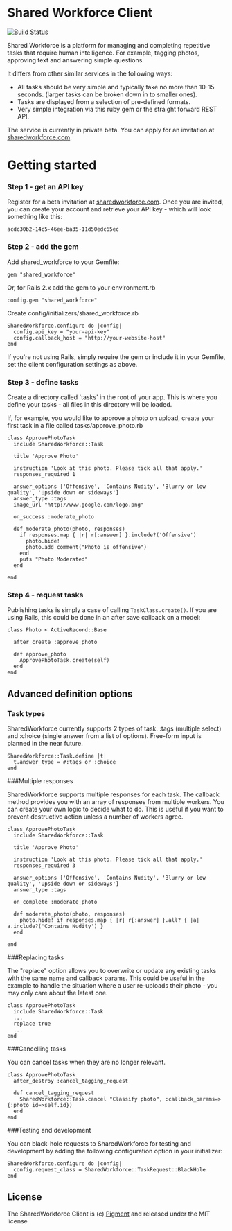 Shared Workforce Client
=======================

[![Build Status](https://secure.travis-ci.org/samoli/shared-workforce.png)](http://travis-ci.org/#!/samoli/shared-workforce)

Shared Workforce is a platform for managing and completing repetitive tasks that require human intelligence. For example, tagging photos, approving text and answering simple questions.

It differs from other similar services in the following ways:

* All tasks should be very simple and typically take no more than 10-15 seconds. (larger tasks can be broken down in to smaller ones). 
* Tasks are displayed from a selection of pre-defined formats.
* Very simple integration via this ruby gem or the straight forward REST API.

The service is currently in private beta. You can apply for an invitation at [sharedworkforce.com](http://www.sharedworkforce.com).

Getting started
===============

### Step 1 - get an API key

Register for a beta invitation at [sharedworkforce.com](http://www.sharedworkforce.com). Once you are invited, you can create your account and retrieve your API key - which will look something like this:

    acdc30b2-14c5-46ee-ba35-11d50edc65ec

### Step 2 - add the gem
  
Add shared_workforce to your Gemfile:

    gem "shared_workforce"

Or, for Rails 2.x add the gem to your environment.rb

    config.gem "shared_workforce"

Create config/initializers/shared_workforce.rb

    SharedWorkforce.configure do |config|
      config.api_key = "your-api-key"
      config.callback_host = "http://your-website-host"
    end

If you're not using Rails, simply require the gem or include it in your Gemfile, set the client configuration settings as above.

### Step 3 - define tasks

Create a directory called 'tasks' in the root of your app. This is where you define your tasks - all files in this directory will be loaded.

If, for example, you would like to approve a photo on upload, create your first task in a file called tasks/approve_photo.rb   
    
    class ApprovePhotoTask
      include SharedWorkforce::Task

      title 'Approve Photo'

      instruction 'Look at this photo. Please tick all that apply.'
      responses_required 1

      answer_options ['Offensive', 'Contains Nudity', 'Blurry or low quality', 'Upside down or sideways']
      answer_type :tags
      image_url "http://www.google.com/logo.png"

      on_success :moderate_photo

      def moderate_photo(photo, responses)
        if responses.map { |r| r[:answer] }.include?('Offensive')
          photo.hide!
          photo.add_comment("Photo is offensive")
        end
        puts "Photo Moderated"
      end
      
    end
    

### Step 4 - request tasks

Publishing tasks is simply a case of calling `TaskClass.create()`.  If you are using Rails, this could be done in an after save callback on a model:

    class Photo < ActiveRecord::Base
    
      after_create :approve_photo
    
      def approve_photo
        ApprovePhotoTask.create(self)
      end
    end


Advanced definition options
----------------------------------------

### Task types

SharedWorkforce currently supports 2 types of task. :tags (multiple select) and :choice (single answer from a list of options).  Free-form input is planned in the near future.

    SharedWorkforce::Task.define |t|
      t.answer_type = #:tags or :choice
    end

###Multiple responses

SharedWorkforce supports multiple responses for each task. The callback method provides you with an array of responses from multiple workers. You can create your own logic to decide what to do. This is useful if you want to prevent destructive action unless a number of workers agree.

    class ApprovePhotoTask
      include SharedWorkforce::Task

      title 'Approve Photo'

      instruction 'Look at this photo. Please tick all that apply.'
      responses_required 3

      answer_options ['Offensive', 'Contains Nudity', 'Blurry or low quality', 'Upside down or sideways']
      answer_type :tags

      on_complete :moderate_photo

      def moderate_photo(photo, responses)
        photo.hide! if responses.map { |r| r[:answer] }.all? { |a| a.include?('Contains Nudity') }
      end

    end
    

###Replacing tasks

The "replace" option allows you to overwrite or update any existing tasks with the same name and callback params. This could be useful in the example to handle the situation where a user re-uploads their photo - you may only care about the latest one.

    class ApprovePhotoTask
      include SharedWorkforce::Task
      ...
      replace true
      ...  
    end

###Cancelling tasks

You can cancel tasks when they are no longer relevant.
 
    class ApprovePhotoTask
      after_destroy :cancel_tagging_request

      def cancel_tagging_request
        SharedWorkforce::Task.cancel "Classify photo", :callback_params=>{:photo_id=>self.id})
      end
    end

###Testing and development

You can black-hole requests to SharedWorkforce for testing and development by adding the following configuration option in your initializer:

    SharedWorkforce.configure do |config|
      config.request_class = SharedWorkforce::TaskRequest::BlackHole
    end

License
-----------

The SharedWorkforce Client is (c) [Pigment](http://www.thinkpigment.com) and released under the MIT license


